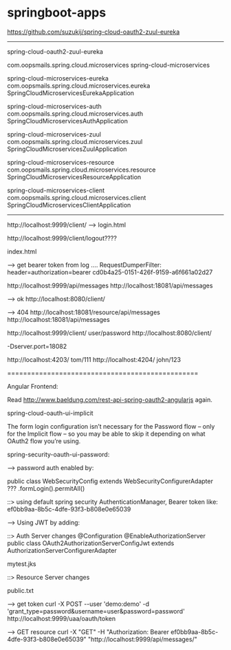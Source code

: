 # springboot-apps

https://github.com/suzukij/spring-cloud-oauth2-zuul-eureka

-----------------------------

spring-cloud-oauth2-zuul-eureka




<groupId>com.oopsmails.spring.cloud.microservices</groupId>
<artifactId>spring-cloud-microservices</artifactId>

spring-cloud-microservices-eureka
com.oopsmails.spring.cloud.microservices.eureka
SpringCloudMicroservicesEurekaApplication


spring-cloud-microservices-auth
com.oopsmails.spring.cloud.microservices.auth
SpringCloudMicroservicesAuthApplication


spring-cloud-microservices-zuul
com.oopsmails.spring.cloud.microservices.zuul
SpringCloudMicroservicesZuulApplication


spring-cloud-microservices-resource
com.oopsmails.spring.cloud.microservices.resource
SpringCloudMicroservicesResourceApplication


spring-cloud-microservices-client
com.oopsmails.spring.cloud.microservices.client
SpringCloudMicroservicesClientApplication



----------------------------------

http://localhost:9999/client/
--> login.html

http://localhost:9999/client/logout????


index.html


--> get bearer token from log ....
RequestDumperFilter: header=authorization=bearer cd0b4a25-0151-426f-9159-a6f661a02d27

http://localhost:9999/api/messages
http://localhost:18081/api/messages

--> ok
http://localhost:8080/client/

--> 404
http://localhost:18081/resource/api/messages
http://localhost:18081/api/messages


http://localhost:9999/client/ user/password
http://localhost:8080/client/



-Dserver.port=18082


http://localhost:4203/ tom/111
http://localhost:4204/ john/123




================================================

Angular Frontend:

Read http://www.baeldung.com/rest-api-spring-oauth2-angularjs again.


spring-cloud-oauth-ui-implicit

The form login configuration isn’t necessary for the Password flow – only for the Implicit flow – so you may be able 
to skip it depending on what OAuth2 flow you’re using.

spring-security-oauth-ui-password:

--> password auth enabled by:

public class WebSecurityConfig extends WebSecurityConfigurerAdapter
??? .formLogin().permitAll()

::> using default spring security AuthenticationManager, Bearer token like: ef0bb9aa-8b5c-4dfe-93f3-b808e0e65039


--> Using JWT by adding:

::> Auth Server changes
@Configuration
@EnableAuthorizationServer
public class OAuth2AuthorizationServerConfigJwt extends AuthorizationServerConfigurerAdapter

mytest.jks

::> Resource Server changes

public.txt





--> get token
curl -X POST --user 'demo:demo' -d 'grant_type=password&username=user&password=password' http://localhost:9999/uaa/oauth/token

--> GET resource
curl -X "GET" -H "Authorization: Bearer ef0bb9aa-8b5c-4dfe-93f3-b808e0e65039" "http://localhost:9999/api/messages/"







